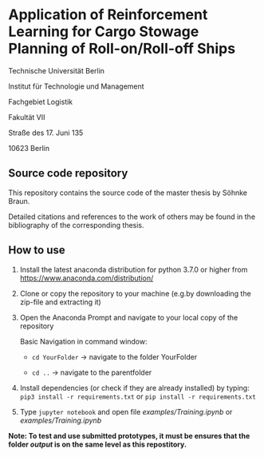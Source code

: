 # Application of Reinforcement Learning for Cargo Stowage Planning of Roll-on/Roll-off Ships
Technische Universität Berlin

Institut für Technologie und Management

Fachgebiet Logistik

Fakultät VII


Straße des 17. Juni 135

10623 Berlin

## Source code repository
This repository contains the source code of the master thesis by Söhnke Braun.

Detailed citations and references to the work of others may be found in the bibliography of the corresponding thesis.


## How to use

1. Install the latest anaconda distribution for python 3.7.0 or higher from https://www.anaconda.com/distribution/

2. Clone or copy the repository to your machine (e.g.by downloading the zip-file and extracting it)

3. Open the Anaconda Prompt and navigate to your local copy of the repository

   Basic Navigation in command window:
   
      * `cd YourFolder`       -> navigate to the folder YourFolder
      
      * `cd ..`               -> navigate to the parentfolder
      
4. Install dependencies (or check if they are already installed) by typing: `pip3 install -r requirements.txt` or `pip install -r requirements.txt`

5. Type `jupyter notebook` and open file *examples/Training.ipynb* or *examples/Training.ipynb*

**Note: To test and use submitted prototypes, it must be ensures that the folder *output* is on the same level as this repostitory.**
